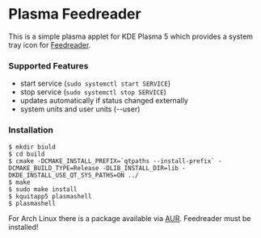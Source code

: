 # Plasma Feedreader

This is a simple plasma applet for KDE Plasma 5 which provides a system tray icon for [Feedreader](https://jangernert.github.io/FeedReader/).


### Supported Features
* start service (`sudo systemctl start SERVICE`)
* stop service (`sudo systemctl stop SERVICE`)
* updates automatically if status changed externally
* system units and user units (--user)

### Installation
```
$ mkdir biuld
$ cd build
$ cmake -DCMAKE_INSTALL_PREFIX=`qtpaths --install-prefix` -DCMAKE_BUILD_TYPE=Release -DLIB_INSTALL_DIR=lib -DKDE_INSTALL_USE_QT_SYS_PATHS=ON ../
$ make
$ sudo make install
$ kquitapp5 plasmashell
$ plasmashell
```

For Arch Linux there is a package available via [AUR](https://aur.archlinux.org/packages/plasma5-applets-feedreader/). 
Feedreader must be installed!
